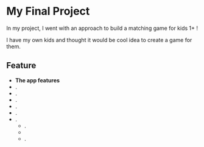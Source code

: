 # My Final Project

In my project, I went with an approach to build a matching game for kids 1+ ! 

I have my own kids and thought it would be cool idea to create a game for them. 
## Feature

* **The app features**
* . 
* .
* .
* .
* .
* .
  * .
  * 
  * .
